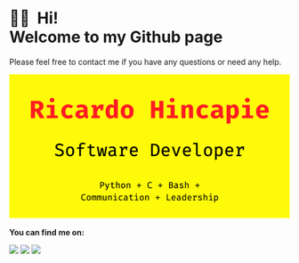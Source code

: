 👋🏼 &nbsp;Hi! </br> Welcome to my Github page
=====
Please feel free to contact me if you have any questions or need any help.</br>

![Presentation](Presentation.png)</br>

**You can find me on:**

[<img src="https://img.shields.io/twitter/url?color=blue&label=LinkedIn&style=for-the-badge&url=https%3A%2F%2Fwww.linkedin.com%2Fin%2Fricardohincapie%2F"/>](https://www.linkedin.com/in/ricardohincapie/) [<img src="https://img.shields.io/twitter/url?color=green&label=Torre&style=for-the-badge&url=https%3A%2F%2Fwww.linkedin.com%2Fin%2Fricardohincapie%2F"/>](https://bio.torre.co/RicarHincapie) [<img src="https://img.shields.io/twitter/url?label=Twitter&style=for-the-badge&url=https%3A%2F%2Fwww.linkedin.com%2Fin%2Fricardohincapie%2F"/>](https://twitter.com/RicarHincapie)
